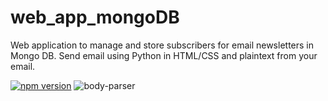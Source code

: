 # web_app_mongoDB
Web application to manage and store subscribers for email newsletters in Mongo DB. Send email using Python in HTML/CSS and plaintext from your email.

[![npm version](https://badge.fury.io/js/npm.svg)](https://badge.fury.io/js/npm)
![body-parser](https://img.shields.io/badge/body--parser-1.18.3-yellowgreen)
